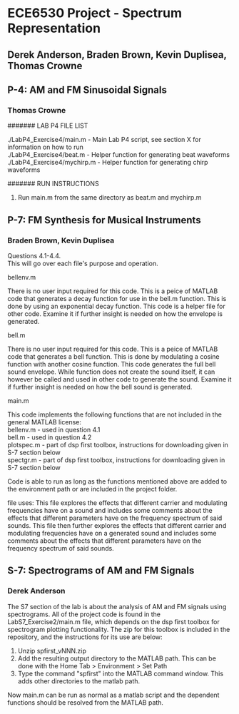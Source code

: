 # ECE6530 Project - Spectrum Representation
## Derek Anderson, Braden Brown, Kevin Duplisea, Thomas Crowne

## P-4: AM and FM Sinusoidal Signals
### Thomas Crowne
####### LAB P4 FILE LIST

./LabP4_Exercise4/main.m              - Main Lab P4 script, see section X for information on how to run  
./LabP4_Exercise4/beat.m              - Helper function for generating beat waveforms  
./LabP4_Exercise4/mychirp.m           - Helper function for generating chirp waveforms  

####### RUN INSTRUCTIONS
1. Run main.m from the same directory as beat.m and mychirp.m  


## P-7: FM Synthesis for Musical Instruments
### Braden Brown, Kevin Duplisea

Questions 4.1-4.4.  
This will go over each file's purpose and operation.

bellenv.m

There is no user input required for this code.  This is a peice of
MATLAB code that generates a decay function for use in the bell.m
function. This is done by using an exponential decay function.  This
code is a helper file for other code. Examine it if further insight is
needed on how the envelope is generated.


bell.m

There is no user input required for this code.  This is a peice of
MATLAB code that generates a bell function.  This is done by
modulating a cosine function with another cosine function.  This code
generates the full bell sound envelope.  While function does not
create the sound itself, it can however be called and used in other
code to generate the sound.  Examine it if further insight is needed
on how the bell sound is generated.

main.m

This code implements the following functions that are not included in the
general MATLAB license:  
bellenv.m - used in question 4.1  
bell.m - used in question 4.2  
plotspec.m - part of dsp first toolbox, instructions for downloading given
   in S-7 section below  
spectgr.m - part of dsp first toolbox, instructions for downloading given
   in S-7 section below  

Code is able to run as long as the functions mentioned above are added to the 
environment path or are included in the project folder. 

   file uses: This file explores the effects that different carrier and 
   modulating frequencies have on a sound and includes some comments about 
   the effects that different parameters have on the frequency spectrum of
   said sounds. This file then further explores the effects that different carrier 
   and modulating frequencies have on a generated sound and includes some 
   comments about the effects that different parameters have on the frequency 
   spectrum of said sounds.
   
## S-7: Spectrograms of AM and FM Signals
### Derek Anderson

The S7 section of the lab is about the analysis of AM and FM signals
using spectrograms. All of the project code is found in the LabS7_Exercise2/main.m
file, which depends on the dsp first toolbox for spectrogram plotting
functionality. The zip for this toolbox is included in the repository,
and the instructions for its use are below:

1. Unzip spfirst_vNNN.zip
2. Add the resulting output directory to the MATLAB path. This can be
   done with the Home Tab > Environment > Set Path
3. Type the command "spfirst" into the MATLAB command window. This adds other directories to the matlab path.

Now main.m can be run as normal as a matlab script and the dependent
functions should be resolved from the MATLAB path.



